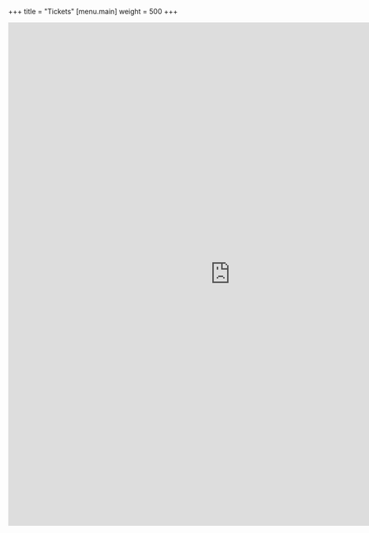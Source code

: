 +++
title = "Tickets"
[menu.main]
weight = 500
+++
<center> 

<iframe src="https://docs.google.com/forms/d/e/1FAIpQLSeptiiz144lRfWmhwTHEU_WFj8NH-u18seaRWidvu9wBR1Pzw/viewform?embedded=true" width="900" height="1020" frameborder="0" marginheight="0" marginwidth="0">Wird geladen...</iframe>
</br>
<table>
